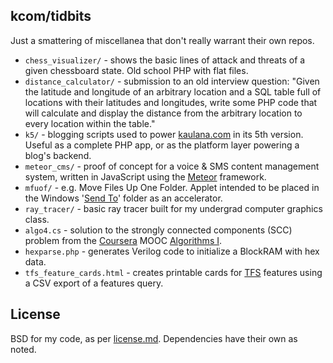 ## kcom/tidbits

Just a smattering of miscellanea that don't really warrant their own repos.

* `chess_visualizer/` - shows the basic lines of attack and threats of a given
  chessboard state. Old school PHP with flat files.
* `distance_calculator/` - submission to an old interview question:
  "Given the latitude and longitude of an arbitrary location and a SQL table full
  of locations with their latitudes and longitudes, write some PHP code that will
  calculate and display the distance from the arbitrary location to every location
  within the table."
* `k5/` - blogging scripts used to power [kaulana.com][1] in its 5th version. Useful
  as a complete PHP app, or as the platform layer powering a blog's backend.
* `meteor_cms/` - proof of concept for a voice & SMS content management system,
  written in JavaScript using the [Meteor](http://meteor.com) framework.
* `mfuof/` - e.g. Move Files Up One Folder. Applet intended to be placed in the
  Windows '[Send To][2]' folder as an accelerator.
* `ray_tracer/` - basic ray tracer built for my undergrad computer graphics class.
* `algo4.cs` - solution to the strongly connected components (SCC) problem from
  the [Coursera](http://coursera.org) MOOC [Algorithms I][3].
* `hexparse.php` - generates Verilog code to initialize a BlockRAM with hex data.
* `tfs_feature_cards.html` - creates printable cards for [TFS][4] features using
  a CSV export of a features query.

## License

BSD for my code, as per [license.md][5]. Dependencies have their own as noted.

[1]: http://kaulana.com/
[2]: https://support.microsoft.com/en-us/kb/310270
[3]: https://class.coursera.org/algo/class/index
[4]: https://www.visualstudio.com/en-us/products/tfs-overview-vs.aspx
[5]: https://github.com/skaulana/tidbits/blob/master/license.md